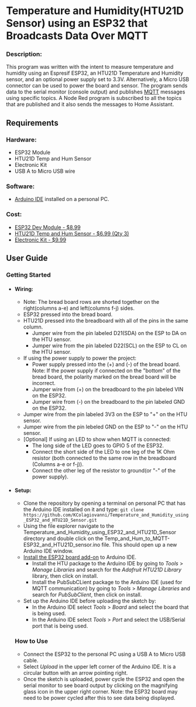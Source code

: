 # Temperature and Humidity(HTU21D Sensor) using an ESP32 that Broadcasts Data Over MQTT

### Description:
This program was written with the intent to measure temperature and humidity using an Espresif ESP32,
an HTU21D Temperature and Humidity sensor, and an optional power supply set to 3.3V. Alternatively, a
Micro USB connector can be used to power the board and sensor. The program sends data to the serial 
monitor (console output) and publishes [MQTT](https://mqtt.org/) messages using specific topics. A Node
Red program is subscribed to all the topics that are published and it also sends the messages to Home
Assistant.

## Requirements
### Hardware:
- ESP32 Module
- HTU21D Temp and Hum Sensor
- Electronic Kit
- USB A to Micro USB wire
  
### Software:
- [Arduino IDE](https://www.arduino.cc/en/software) installed on a personal PC.
  
### Cost:
- [ESP32 Dev Module - $8.99](https://www.amazon.com/ESP-WROOM-32-Development-Microcontroller-Integrated-Compatible/dp/B07WCG1PLV/ref=sr_1_3?crid=3HPW3GPPHHIM3&dib=eyJ2IjoiMSJ9.sjPHOXDjh8AVtKhUaQxpfTsJ3k4lqRnMvkD37K6ng5VzinwMiIpsjFTshr77euDxMgyoptu8p8PzFvEWpxs40O3qLHpzCyHJ_KpOTdT0hLn_kZ5VvaaUsJZpMZ72DRqNjRW6rqDl4SjGiTwB9vDeKLDCDOqArCW1K2xaXXcrZTOxq8sxeWJr2FTZ0ll8o8OF8eiAo09CJ1BvkJmDdSup5OfI5wz17zlMgYynAIZk2Fs.pMx0hu62hox1BjN9oWdBfO2aGiNb33N04lTTgxFeisA&dib_tag=se&keywords=esp32%2Bdevkit%2Bv1&qid=1722836883&sprefix=esp32%2Bdevkit%2Caps%2C298&sr=8-3&th=1)
- [HTU21D Temp and Hum Sensor - $6.99 (Qty 3)](https://www.amazon.com/HiLetgo%C2%AE-Temperature-Humidity-1-5V-3-6V-Compatible/dp/B00XR7CR1I)
- [Electronic Kit - $9.99](https://www.amazon.com/EL-CK-002-Electronic-Breadboard-Capacitor-Potentiometer/dp/B01ERP6WL4/ref=sr_1_5?crid=ZSLT3X8Y8XIM&dib=eyJ2IjoiMSJ9.Z17QbUQZrXSSh06-3tBTPmWRb8MGJFDbVC6Hwml1dUqRxtZJPvEx9oNd2cgfi7ZoL4DiwVJQ-aEE9tC6BJRN7HvukCez2089xx5ReCqmUis_jRcLgepMRkcqCi1K3NlUrv1HmEQpxY7vHWpZupYQaQxPOjs72YPVdhUPR9nYpJyUr3JLgfrp04v0thxnnJdoIw1fiI3KkGhDWSMXCaMSk_C0ywbn7P0izQLqv2-eA6x98Jhs5wovmQz4PBb8ndtLWyK0uLszKp3WQ26i-VVI-WOkP1WMeg0FNymbBulr6Nw.-xGLZPOrdAwgJzlPYSTwMkeRZ7jDYMT9IZuCMagGfiA&dib_tag=se&keywords=LED%2Band%2Bresistor%2Bkit&qid=1723609171&sprefix=led%2Band%2Bresistor%2Bkit%2Caps%2C166&sr=8-5&th=1)

## User Guide
### Getting Started
- #### Wiring:
  * Note: The bread board rows are shorted together on the right(columns a-e) and left(columns f-j) sides.
  * ESP32 pressed into the bread board.
  * HTU21D pressed into the breadboard with all of the pins in the same column.
     * Jumper wire from the pin labeled D21(SDA) on the ESP to DA on the HTU sensor.
     * Jumper wire from the pin labeled D22(SCL) on the ESP to CL on the HTU sensor.
  * If using the power supply to power the project:
     * Power supply pressed into the (+) and (-) of the bread board. Note: If the power supply if connected on the "bottom" of the bread board, the polarity marked on the bread board will be incorrect.
     * Jumper wire from (+) on the breadboard to the pin labeled VIN on the ESP32.
     * Jumper wire from (-) on the breadboard to the pin labeled GND on the ESP32.
  * Jumper wire from the pin labeled 3V3 on the ESP to "+" on the HTU sensor.
  * Jumper wire from the pin lebeled GND on the ESP to "-" on the HTU sensor.
  * [Optional] If using an LED to show when MQTT is connected:
     * The long side of the LED goes to GPIO 5 of the ESP32.
     * Connect the short side of the LED to one leg of the 1K Ohm resistor (both connected to the same row in the breadboard (Columns a-e or f-j)).
     * Connect the other leg of the resistor to ground(or "-" of the power supply).

- #### Setup:
    * Clone the repository by opening a terminal on personal PC that has the Arduino IDE installed on it and type: `git clone https://github.com/KColagiovanni/Temperature_and_Humidity_using_ESP32_and_HTU21D_Sensor.git`
    * Using the file explorer navigate to the Temperature_and_Humidity_using_ESP32_and_HTU21D_Sensor directory and double click on the Temp_and_Hum_to_MQTT-ESP32_and_HTU21D_sensor.ino file. This should open up a new Arduino IDE window.
    * [Install the ESP32 board add-on](https://randomnerdtutorials.com/installing-the-esp32-board-in-arduino-ide-windows-instructions/) to Arduino IDE.
        * Install the HTU package to the Arduino IDE by going to *Tools* > *Manage Libraries* and search for the *Adafruit HTU21D Library* library, then click on install.
        * Install the PubSubCLient package to the Arduino IDE (used for MQTT communication) by going to *Tools* > *Manage Libraries* and search for *PubSubClient*, then click on install.
    * Set up the Arduino IDE before uploading the sketch by:
        * In the Arduino IDE select *Tools* > *Board* and select the board that is being used.
        * In the Arduino IDE select *Tools* > *Port* and select the USB/Serial port that is being used.

  ### How to Use
    * Connect the ESP32 to the personal PC using a USB A to Micro USB cable.
    * Select *Upload* in the upper left corner of the Arduino IDE. It is a circular button with an arrow pointing right.
    * Once the sketch is uploaded, power cycle the ESP32 and open the serial monitor to see board output by clicking on the magnifying glass icon in the upper right corner. Note: the ESP32 board may need to be power cycled after this to see data being displayed.
